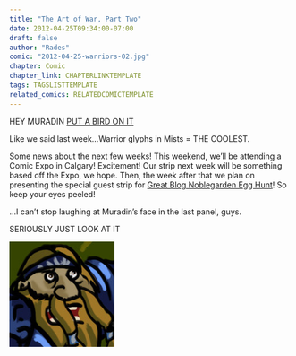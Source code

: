```yaml
---
title: "The Art of War, Part Two"
date: 2012-04-25T09:34:00-07:00
draft: false
author: "Rades"
comic: "2012-04-25-warriors-02.jpg"
chapter: Comic
chapter_link: CHAPTERLINKTEMPLATE
tags: TAGSLISTTEMPLATE
related_comics: RELATEDCOMICTEMPLATE
---
```


HEY MURADIN [PUT A BIRD ON IT](http://www.youtube.com/watch?v=iHmLljk2t8M)


Like we said last week…Warrior glyphs in Mists = THE COOLEST.


Some news about the next few weeks! This weekend, we’ll be attending a Comic Expo in Calgary! Excitement! Our strip next week will be something based off the Expo, we hope. Then, the week after that we plan on presenting the special guest strip for [Great Blog Noblegarden Egg Hunt](http://kamaliaetalia.wordpress.com/2012/04/15/the-great-blog-noblegarden-egg-hunt-3-0-concluded/)! So keep your eyes peeled!


…I can’t stop laughing at Muradin’s face in the last panel, guys. 


SERIOUSLY JUST LOOK AT IT


![Muradin](/images/post-images/muradin.jpg)

